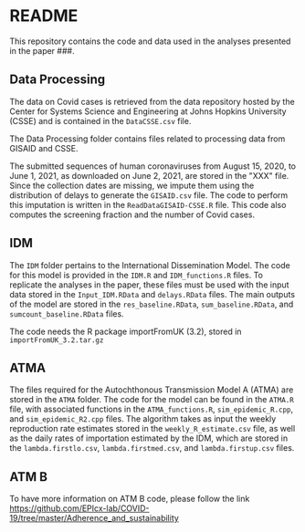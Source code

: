 # README

This repository contains the code and data used in the analyses presented in the paper ###.


## Data Processing

The data on Covid cases is retrieved from the data repository hosted by the Center for Systems Science and Engineering at Johns Hopkins University (CSSE) and is contained in the `DataCSSE.csv` file.

The Data Processing folder contains files related to processing data from GISAID and CSSE.

The submitted sequences of human coronaviruses from August 15, 2020, to June 1, 2021, as downloaded on June 2, 2021, are stored in the "XXX" file. Since the collection dates are missing, we impute them using the distribution of delays to generate the `GISAID.csv` file. The code to perform this imputation is written in the `ReadDataGISAID-CSSE.R` file. This code also computes the screening fraction and the number of Covid cases.


## IDM

The `IDM` folder pertains to the International Dissemination Model. The code for this model is provided in the `IDM.R` and `IDM_functions.R` files. To replicate the analyses in the paper, these files must be used with the input data stored in the `Input_IDM.RData` and `delays.RData` files. The main outputs of the model are stored in the `res_baseline.RData`, `sum_baseline.RData`, and `sumcount_baseline.RData` files.

The code needs the R package importFromUK (3.2), stored in `importFromUK_3.2.tar.gz`


## ATMA

The files required for the Autochthonous Transmission Model A (ATMA) are stored in the `ATMA` folder. The code for the model can be found in the `ATMA.R` file, with associated functions in the `ATMA_functions.R`, `sim_epidemic_R.cpp`, and `sim_epidemic_R2.cpp` files. The algorithm takes as input the weekly reproduction rate estimates stored in the `weekly_R_estimate.csv` file, as well as the daily rates of importation estimated by the IDM, which are stored in the `lambda.firstlo.csv`, `lambda.firstmed.csv`, and `lambda.firstup.csv` files.

## ATM B

To have more information on ATM B code, please follow the link https://github.com/EPIcx-lab/COVID-19/tree/master/Adherence_and_sustainability

